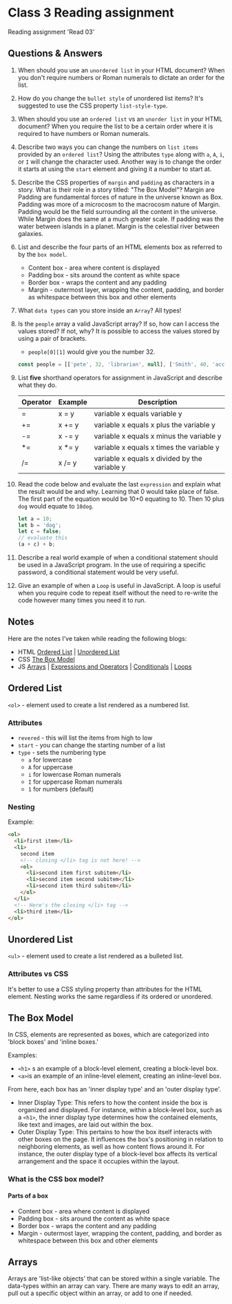 # Class 3 Reading assignment

Reading assignment 'Read 03'

## Questions & Answers

1. When should you use an `unordered list` in your HTML document? When you don't require numbers or Roman numerals to dictate an order for the list.
2. How do you change the `bullet style` of unordered list items? It's suggested to use the CSS property `list-style-type`.
3. When should you use an `ordered list` vs an `unorder list` in your HTML document? When you require the list to be a certain order where it is required to have numbers or Roman numerals.
4. Describe two ways you can change the numbers on `list items` provided by an `ordered list`? Using the attributes `type` along with `a`, `A`, `i`, or `I` will change the character used. Another way is to change the order it starts at using the `start` element and giving it a number to start at.
5. Describe the CSS properties of `margin` and `padding` as characters in a story. What is their role in a story titled: "The Box Model"? Margin are Padding are fundamental forces of nature in the universe known as Box. Padding was more of a microcosm to the macrocosm nature of Margin. Padding would be the field surrounding all the content in the universe. While Margin does the same at a much greater scale. If padding was the water between islands in a planet. Margin is the celestial river between galaxies.
6. List and describe the four parts of an HTML elements box as referred to by the `box model`.

    * Content box - area where content is displayed
    * Padding box - sits around the content as white space
    * Border box - wraps the content and any padding
    * Margin - outermost layer, wrapping the content, padding, and border as whitespace between this box and other elements

7. What `data types` can you store inside an `Array`? All types!
8. Is the `people` array a valid JavaScript array? If so, how can I access the values stored? If not, why?
It is possible to access the values stored by using a pair of brackets.

    * `people[0][1]` would give you the number 32.

    ``` js
    const people = [['pete', 32, 'librarian', null], ['Smith', 40, 'accountant', 'fishing:hiking:rock_climbing'], ['bill', null, 'artist', null]];
    ```

9. List **five** shorthand operators for assignment in JavaScript and describe what they do.

    | Operator | Example | Description |
    |----------|---------|-------------|
    | =        | x = y   | variable x equals variable y
    | +=       | x += y  | variable x equals x plus the variable y
    | -=       | x -= y  | variable x equals x minus the variable y
    | *=       | x *= y  | variable x equals x times the variable y
    | /=       | x /= y  | variable x equals x divided by the variable y

10. Read the code below and evaluate the last `expression` and explain what the result would be and why. Learning that 0 would take place of false. The first part of the equation would be 10+0 equating to 10. Then 10 plus `dog` would equate to `10dog`.

    ``` js
    let a = 10;
    let b = 'dog';
    let c = false;
    // evaluate this
    (a + c) + b;
    ```

11. Describe a real world example of when a conditional statement should be used in a JavaScript program. In the use of requiring a specific password, a conditional statement would be very useful.
12. Give an example of when a `Loop` is useful in JavaScript. A loop is useful when you require code to repeat itself without the need to re-write the code however many times you need it to run.

## Notes

Here are the notes I’ve taken while reading the following blogs:

* HTML [Ordered List](https://developer.mozilla.org/en-US/docs/Web/HTML/Element/ol) \| [Unordered List](https://developer.mozilla.org/en-US/docs/Web/HTML/Element/ul)
* CSS [The Box Model](https://developer.mozilla.org/en-US/docs/Learn/CSS/Building_blocks/The_box_model)
* JS [Arrays](https://developer.mozilla.org/en-US/docs/Learn/JavaScript/First_steps/Arrays) \| [Expressions and Operators](https://developer.mozilla.org/en-US/docs/Web/JavaScript/Guide/Expressions_and_Operators) \| [Conditionals](https://developer.mozilla.org/en-US/docs/Learn/JavaScript/Building_blocks/conditionals) \| [Loops](https://developer.mozilla.org/en-US/docs/Learn/JavaScript/Building_blocks/Looping_code)

## Ordered List

`<ol>` - element used to create a list rendered as a numbered list.

### Attributes

* `revered` - this will list the items from high to low
* `start` - you can change the starting number of a list
* `type` - sets the numbering type
  * `a` for lowercase
  * `A` for uppercase
  * `i` for lowercase Roman numerals
  * `I` for uppercase Roman numerals
  * `1` for numbers (default)

### Nesting

Example:

``` html
<ol>
  <li>first item</li>
  <li>
    second item
    <!-- closing </li> tag is not here! -->
    <ol>
      <li>second item first subitem</li>
      <li>second item second subitem</li>
      <li>second item third subitem</li>
    </ol>
  </li>
  <!-- Here's the closing </li> tag -->
  <li>third item</li>
</ol>
```

## Unordered List

`<ul>` - element used to create a list rendered as a bulleted list.

### Attributes vs CSS

It's better to use a CSS styling property than attributes for the HTML element. Nesting works the same regardless if its ordered or unordered.

## The Box Model

In CSS, elements are represented as boxes, which are categorized into 'block boxes' and 'inline boxes.'

Examples:

* `<h1>` s an example of a block-level element, creating a block-level box.
* `<a>`is an example of an inline-level element, creating an inline-level box.

From here, each box has an 'inner display type' and an 'outer display type'.

* Inner Display Type: This refers to how the content inside the box is organized and displayed. For instance, within a block-level box, such as a `<h1>`, the inner display type determines how the contained elements, like text and images, are laid out within the box.
* Outer Display Type: This pertains to how the box itself interacts with other boxes on the page. It influences the box's positioning in relation to neighboring elements, as well as how content flows around it. For instance, the outer display type of a block-level box affects its vertical arrangement and the space it occupies within the layout.

### What is the CSS box model?

#### Parts of a box

* Content box - area where content is displayed
* Padding box - sits around the content as white space
* Border box - wraps the content and any padding
* Margin - outermost layer, wrapping the content, padding, and border as whitespace between this box and other elements

## Arrays

Arrays are 'list-like objects' that can be stored within a single variable. The data-types within an array can vary. There are many ways to edit an array, pull out a specific object within an array, or add to one if needed.